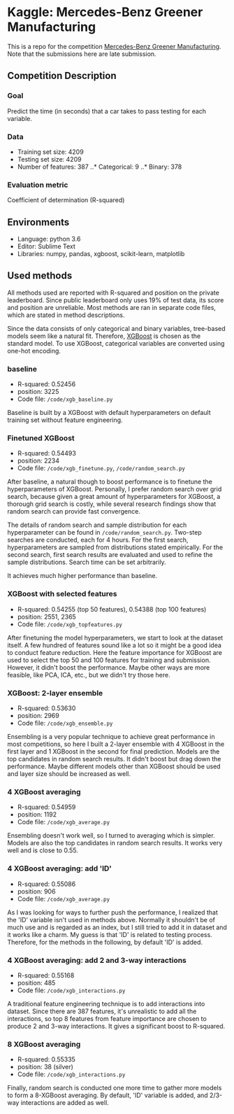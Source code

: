 # Kaggle: Mercedes-Benz Greener Manufacturing
This is a repo for the competition [Mercedes-Benz Greener Manufacturing](https://www.kaggle.com/c/mercedes-benz-greener-manufacturing). Note that the submissions here are late submission.

## Competition Description
### Goal
Predict the time (in seconds) that a car takes to pass testing for each variable.

### Data
* Training set size: 4209
* Testing set size: 4209
* Number of features: 387
..* Categorical: 9
..* Binary: 378

### Evaluation metric
Coefficient of determination (R-squared)

## Environments
* Language: python 3.6
* Editor: Sublime Text
* Libraries: numpy, pandas, xgboost, scikit-learn, matplotlib

## Used methods
All methods used are reported with R-squared and position on the private leaderboard. Since public leaderboard only uses 19% of test data, its score and position are unreliable. Most methods are ran in separate code files, which are stated in method descriptions.

Since the data consists of only categorical and binary variables, tree-based models seem like a natural fit. Therefore, [XGBoost](https://github.com/dmlc/xgboost/) is chosen as the standard model. To use XGBoost, categorical variables are converted using one-hot encoding.

### baseline
* R-squared: 0.52456
* position: 3225
* Code file: `/code/xgb_baseline.py`

Baseline is built by a XGBoost with default hyperparameters on default training set without feature engineering.

### Finetuned XGBoost
* R-squared: 0.54493
* position: 2234
* Code file: `/code/xgb_finetune.py`, `/code/random_search.py`

After baseline, a natural though to boost performance is to finetune the hyperparameters of XGBoost. Personally, I prefer random search over grid search, because given a great amount of hyperparameters for XGBoost, a thorough grid search is costly, while several research findings show that random search can provide fast convergence. 

The details of random search and sample distribution for each hyperparameter can be found in `/code/random_search.py`. Two-step searches are conducted, each for 4 hours. For the first search, hyperparameters are sampled from distributions stated empirically. For the second search, first search results are evaluated and used to refine the sample distributions. Search time can be set arbitrarily.

It achieves much higher performance than baseline.

### XGBoost with selected features
* R-squared: 0.54255 (top 50 features), 0.54388 (top 100 features)
* position: 2551, 2365
* Code file: `/code/xgb_topfeatures.py`

After finetuning the model hyperparameters, we start to look at the dataset itself. A few hundred of features sound like a lot so it might be a good idea to conduct feature reduction. Here the feature importance for XGBoost are used to select the top 50 and 100 features for training and submission. However, it didn't boost the performance. Maybe other ways are more feasible, like PCA, ICA, etc., but we didn't try those here.

### XGBoost: 2-layer ensemble
* R-squared: 0.53630
* position: 2969
* Code file: `/code/xgb_ensemble.py`

Ensembling is a very popular technique to achieve great performance in most competitions, so here I built a 2-layer ensemble with 4 XGBoost in the first layer and 1 XGBoost in the second for final prediction. Models are the top candidates in random search results. It didn't boost but drag down the performance. Maybe different models other than XGBoost should be used and layer size should be increased as well.

### 4 XGBoost averaging
* R-squared: 0.54959
* position: 1192
* Code file: `/code/xgb_average.py`

Ensembling doesn't work well, so I turned to averaging which is simpler. Models are also the top candidates in random search results. It works very well and is close to 0.55.

### 4 XGBoost averaging: add 'ID'
* R-squared: 0.55086
* position: 906
* Code file: `/code/xgb_average.py`

As I was looking for ways to further push the performance, I realized that the 'ID' variable isn't used in methods above. Normally it shouldn't be of much use and is regarded as an index, but I still tried to add it in dataset and it works like a charm. My guess is that 'ID' is related to testing process. Therefore, for the methods in the following, by default 'ID' is added.

### 4 XGBoost averaging: add 2 and 3-way interactions
* R-squared: 0.55168
* position: 485
* Code file: `/code/xgb_interactions.py`

A traditional feature engineering technique is to add interactions into dataset. Since there are 387 features, it's unrealistic to add all the interactions, so top 8 features from feature importance are chosen to produce 2 and 3-way interactions. It gives a significant boost to R-squared.

### 8 XGBoost averaging
* R-squared: 0.55335
* position: 38 (silver)
* Code file: `/code/xgb_interactions.py`

Finally, random search is conducted one more time to gather more models to form a 8-XGBoost averaging. By default, 'ID' variable is added, and 2/3-way interactions are added as well.